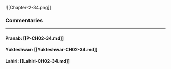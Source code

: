 ![[Chapter-2-34.png]]

### Commentaries

---

#### Pranab: [[P-CH02-34.md]]

#### Yukteshwar: [[Yukteshwar-CH02-34.md]]

#### Lahiri: [[Lahiri-CH02-34.md]]
